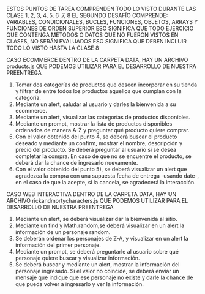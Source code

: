 ESTOS PUNTOS DE TAREA COMPRENDEN TODO LO VISTO DURANTE LAS CLASE 1, 2, 3, 4, 5, 6 ,7, 8
EL SEGUNDO DESAFÍO COMPRENDE: VARIABLES, CONDICIONALES, BUCLES, FUNCIONES, OBJETOS, ARRAYS Y FUNCIONES DE ORDEN SUPERIOR
ESO SIGNIFICA QUE TODO EJERCICIO QUE CONTENGA MÉTODOS O DATOS QUE NO FUERON VISTOS EN CLASES, NO SERÁN EVALUADOS
ESO SIGNIFICA QUE DEBEN INCLUIR TODO LO VISTO HASTA LA CLASE 8

CASO ECOMMERCE
DENTRO DE LA CARPETA DATA, HAY UN ARCHIVO products.js QUE PODEMOS UTILIZAR PARA EL DESARROLLO DE NUESTRA PREENTREGA
1) Tomar dos categorías de productos que deseen incorporar en su tienda y filtrar de entre todos los productos aquellos que cumplan con la categoría.
2) Mediante un alert, saludar al usuario y darles la bienvenida a su ecommerce.
3) Mediante un alert, visualizar las categorías de productos disponibles.
4) Mediante un prompt, mostrar la lista de productos disponibles ordenados de manera A-Z y preguntar qué producto quiere comprar.
5) Con el valor obtenido del punto 4, se deberá buscar el producto deseado y mediante un confirm, mostrar el nombre, descripción y precio del producto. Se deberá preguntar al usuario si se desea completar la compra. En caso de que no se encuentre el producto, se deberá dar la chance de ingresarlo nuevamente.
6) Con el valor obtenido del punto 5), se deberá visualizar un alert que agradezca la compra con una supuesta fecha de entrega -usando date-, en el caso de que la acepte, si la cancela, se agradecerá la interacción.

CASO WEB INTERACTIVA
DENTRO DE LA CARPETA DATA, HAY UN ARCHIVO rickandmortycharacters.js QUE PODEMOS UTILIZAR PARA EL DESARROLLO DE NUESTRA PREENTREGA
1) Mediante un alert, se deberá visualizar dar la bienvenida al sitio.
2) Mediante un find y Math.random,se deberá visualizar en un alert la información de un personaje random.
3) Se deberán ordenar los personajes de Z-A, y visualizar en un alert la información del primer personaje.
4) Mediante un prompt, se deberá preguntarle al usuario sobre qué personaje quiere buscar y visualizar información.
5)  Se deberá buscar y mediante un alert, mostrar la información del personaje ingresado. Si el valor no coincide, se deberá enviar un mensaje que indique que ese personaje no existe y darle la chance de que pueda volver a ingresarlo y ver la información.
